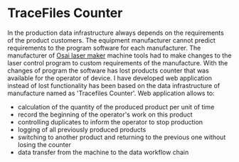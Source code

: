 # TraceFiles Counter
In the production data infrastructure always depends on the requirements of the product customers. The equipment manufacturer cannot predict requirements to the program software for each manufacturer. The manufacturer of [Osai laser maker](https://osai-as.com/en/neomark-easy) machine tools had to make changes to the laser control program to custom requirements of the manufacture. With the changes of program the software has lost products counter that was available for the operator of device. I have developed web application instead of lost functionality has been based on the data infrastructure of manufacture named as 'Tracefiles Counter'.
Web application allows to:
  - calculation of the quantity of the produced product per unit of time
  - record the beginning of the operator's work on this product
  - controlling duplicates to inform the operator to stop production
  - logging of all previously produced products
  - switching to another product and returning to the previous one without losing the counter
  - data transfer from the machine to the data workflow chain
  
  
